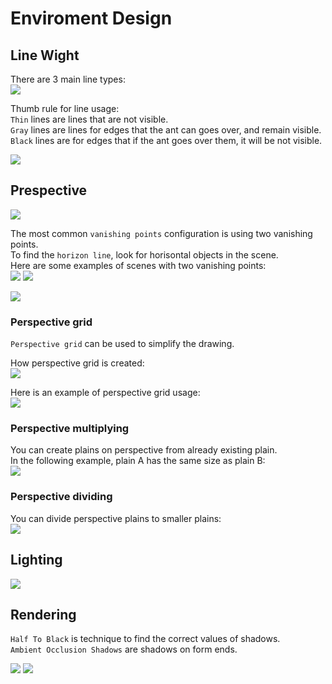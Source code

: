 # Enviroment Design

## Line Wight

There are 3 main line types:  
![](img/line_types.PNG)

Thumb rule for line usage:  
`Thin` lines are lines that are not visible.  
`Gray` lines are lines for edges that the ant can goes over, and remain visible.  
`Black` lines are for edges that if the ant goes over them, it will be not visible.  

![](img/line_type_usage.PNG)


## Prespective
![](img/Perspective+1+pt.jpg)

The most common `vanishing points` configuration is using two vanishing points.  
To find the `horizon line`, look for horisontal objects in the scene.  
Here are some examples of scenes with two vanishing points:  
![](img/two_vanish_points.PNG)
![](img/two_vanish_points2.PNG)

![](img/two_vanish_points2_example.PNG)

### Perspective grid 
`Perspective grid` can be used to simplify the drawing.  

How perspective grid is created:  
![](img/perspective_grid.PNG)

Here is an example of perspective grid usage:  
![](img/perspective_grid_usage.PNG)

### Perspective multiplying
You can create plains on perspective from already existing plain.  
In the following example, plain A has the same size as plain B:  
![](img/perspective_multiplying.PNG)

### Perspective dividing
You can divide perspective plains to smaller plains:  
![](img/Perspective_Dividing.jpg)


## Lighting

![](img/Lighting_Basics.jpg)


## Rendering

`Half To Black` is technique to find the correct values of shadows.  
`Ambient Occlusion Shadows` are shadows on form ends.  

![](img/rendering/Primitive+rendering+1+cubes+and+spheres+B.jpg)
![](img/rendering/Primitive+rendering+1+cubes+and+spheres+A.jpg)


